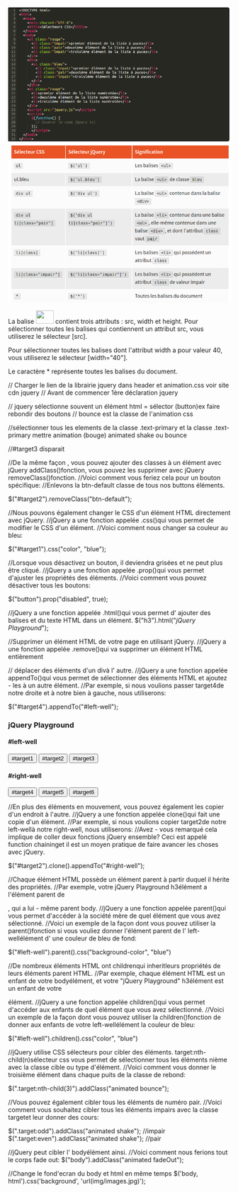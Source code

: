 ![code](img/00.png)
![tableau](img/01.png)


La balise <img src="chien.jpg" width="40" height="30"> contient trois attributs : src, width et height. 
Pour sélectionner toutes les balises qui contiennent un attribut src, vous utiliserez le sélecteur [src].

Pour sélectionner toutes les balises dont l'attribut width a pour valeur 40, vous utiliserez le sélecteur [width="40"].

Le caractère * représente toutes les balises du document.



// Charger le lien de la librairie jquery dans header et animation.css voir site cdn jquery
// Avant de commencer 1ère déclaration jquery

<script>
  $(document).ready(function() {
  });
</script>


// jquery sélectionne souvent un élément html = sélector (button)ex faire rebondir des boutons
// bounce est la classe de l'animation css

<script>
  $(document).ready(function() {
    $("button").addClass("animated bounce");
  });
</script>

//sélectionner tous les elements de la classe .text-primary et la classe .text-primary mettre animation (bouge) animated shake ou bounce

<script>
  $(document).ready(function() {
    $("button").addClass("animated bounce");
    $(".well").addClass("animated shake");
    $(".text-primary").addClass("animated shake");
  });
</script>

//#target3 disparait
<script>
  $(document).ready(function() {
    $("button").addClass("animated bounce");
    $(".well").addClass("animated shake");
    $("#target3").addClass("animated fadeOut");
  });
</script>

//De la même façon , vous pouvez ajouter des classes à un élément avec jQuery addClass()fonction, vous pouvez les supprimer avec jQuery removeClass()fonction.
//Voici comment vous feriez cela pour un bouton spécifique:
//Enlevons la btn-default classe de tous nos buttons éléments.

$("#target2").removeClass("btn-default");

<script>
  $(document).ready(function() {
    $("button").addClass("animated bounce");
    $(".well").addClass("animated shake");
    $("#target3").addClass("animated fadeOut");
    $("button").removeClass("btn-default");
  });
</script>

//Nous pouvons également changer le CSS d'un élément HTML directement avec jQuery.
//jQuery a une fonction appelée .css()qui vous permet de modifier le CSS d'un élément.
//Voici comment nous changer sa couleur au bleu:

$("#target1").css("color", "blue");


<script>
  $(document).ready(function() {
    $("#target1").css("color","red");
  });
</script>


//Lorsque vous désactivez un bouton, il deviendra grisées et ne peut plus être cliqué.
//jQuery a une fonction appelée .prop()qui vous permet d'ajuster les propriétés des éléments.
//Voici comment vous pouvez désactiver tous les boutons:

$("button").prop("disabled", true);

<script>
  $(document).ready(function() {
    $("#target1").prop("disabled", true);

  });
</script>


//jQuery a une fonction appelée .html()qui vous permet d' ajouter des balises et du texte HTML dans un élément. 
$("h3").html("<em>jQuery Playground</em>");

<script>
  $(document).ready(function() {
    $("#target1").css("color", "red");
    $("#target4").html("<em>#target4</em>");
  });
</script>

//Supprimer un élément HTML de votre page en utilisant jQuery.
//jQuery a une fonction appelée .remove()qui va supprimer un élément HTML entièrement

<script>
  $(document).ready(function() {
    $("#target1").css("color", "red");
    $("#target1").prop("disabled", true);
    $("button").remove("#target4");

  });
</script>

// déplacer des éléments d'un divà l' autre.
//jQuery a une fonction appelée appendTo()qui vous permet de sélectionner des éléments HTML et ajoutez - les à un autre élément.
//Par exemple, si nous voulions passer target4de notre droite et à notre bien à gauche, nous utiliserons:

$("#target4").appendTo("#left-well");


<script>
  $(document).ready(function() {
    $("#target1").css("color", "red");
    $("#target1").prop("disabled", true);
    $("#target4").remove();
    $("#target2").appendTo("#right-well");
  });
</script>

<!-- Only change code above this line. -->

<div class="container-fluid">
  <h3 class="text-primary text-center">jQuery Playground</h3>
  <div class="row">
    <div class="col-xs-6">
      <h4>#left-well</h4>
      <div class="well" id="left-well">
        <button class="btn btn-default target" id="target1">#target1</button>
        <button class="btn btn-default target" id="target2">#target2</button>
        <button class="btn btn-default target" id="target3">#target3</button>
      </div>
    </div>
    <div class="col-xs-6">
      <h4>#right-well</h4>
      <div class="well" id="right-well">
        <button class="btn btn-default target" id="target4">#target4</button>
        <button class="btn btn-default target" id="target5">#target5</button>
        <button class="btn btn-default target" id="target6">#target6</button>
      </div>
    </div>
  </div>
</div>


//En plus des éléments en mouvement, vous pouvez également les copier d'un endroit à l'autre.
//jQuery a une fonction appelée clone()qui fait une copie d'un élément.
//Par exemple, si nous voulions copier target2de notre left-wellà notre right-well, nous utiliserons:
//Avez - vous remarqué cela implique de coller deux fonctions jQuery ensemble? Ceci est appelé function chaininget il est un moyen pratique de faire avancer les choses avec jQuery.

$("#target2").clone().appendTo("#right-well");

<script>
  $(document).ready(function() {
    $("#target1").css("color", "red");
    $("#target1").prop("disabled", true);
    $("#target4").remove();
    $("#target2").appendTo("#right-well");
    $("#target5").clone().appendTo("#left-well");
  });
</script>

//Chaque élément HTML possède un élément parent à partir duquel il hérite des propriétés.
//Par exemple, votre jQuery Playground h3élément a l'élément parent de <div class="container-fluid">, qui a lui - même parent body.
//jQuery a une fonction appelée parent()qui vous permet d'accéder à la société mère de quel élément que vous avez sélectionné.
//Voici un exemple de la façon dont vous pouvez utiliser la parent()fonction si vous vouliez donner l'élément parent de l' left-wellélément d' une couleur de bleu de fond:

$("#left-well").parent().css("background-color", "blue")


<script>
  $(document).ready(function() {
    $("#target1").css("color", "red");
    $("#target1").prop("disabled", true);
    $("#target4").remove();
    $("#target2").appendTo("#right-well");
    $("#target5").clone().appendTo("#left-well");
    $("#target1").parent().css("background-color", "red")
  });
</script>


//De nombreux éléments HTML ont childrenqui inheritleurs propriétés de leurs éléments parent HTML.
//Par exemple, chaque élément HTML est un enfant de votre bodyélément, et votre "jQuery Playground" h3élément est un enfant de votre <div class="container-fluid">élément.
//jQuery a une fonction appelée children()qui vous permet d'accéder aux enfants de quel élément que vous avez sélectionné.
//Voici un exemple de la façon dont vous pouvez utiliser la children()fonction de donner aux enfants de votre left-wellélément la couleur de bleu:

$("#left-well").children().css("color", "blue")
<script>
  $(document).ready(function() {
    $("#target1").css("color", "red");
    $("#target1").prop("disabled", true);
    $("#target4").remove();
    $("#target2").appendTo("#right-well");
    $("#target5").clone().appendTo("#left-well");
    $("#target1").parent().css("background-color", "red");
    $("#right-well").children().css("color", "orange");
  });
</script>


//jQuery utilise CSS sélecteurs pour cibler des éléments. target:nth-child(n)sélecteur css vous permet de sélectionner tous les éléments nième avec la classe cible ou type d'élément.
//Voici comment vous donner le troisième élément dans chaque puits de la classe de rebond:

$(".target:nth-child(3)").addClass("animated bounce");

<script>
  $(document).ready(function() {
    $("#target1").css("color", "red");
    $("#target1").prop("disabled", true);
    $("#target4").remove();
    $("#target2").appendTo("#right-well");
    $("#target5").clone().appendTo("#left-well");
    $("#target1").parent().css("background-color", "red");
    $("#right-well").children().css("color", "orange");
    $(".target:nth-child(2)").addClass("animated bounce");
  });
</script>

//Vous pouvez également cibler tous les éléments de numéro pair.
//Voici comment vous souhaitez cibler tous les éléments impairs avec la classe targetet leur donner des cours:

$(".target:odd").addClass("animated shake");    //impair
$(".target:even").addClass("animated shake");   //pair

<script>
  $(document).ready(function() {
    $("#target1").css("color", "red");
    $("#target1").prop("disabled", true);
    $("#target4").remove();
    $("#target2").appendTo("#right-well");
    $("#target5").clone().appendTo("#left-well");
    $("#target1").parent().css("background-color", "red");
    $("#right-well").children().css("color", "orange");
    $("#left-well").children().css("color", "green");
    $(".target:nth-child(2)").addClass("animated bounce");
    $(".target:even").addClass("animated shake");
  });
</script>

//jQuery peut cibler l' bodyélément ainsi.
//Voici comment nous ferions tout le corps fade out:
$("body").addClass("animated fadeOut");

<script>
  $(document).ready(function() {
    $("#target1").css("color", "red");
    $("#target1").prop("disabled", true);
    $("#target4").remove();
    $("#target2").appendTo("#right-well");
    $("#target5").clone().appendTo("#left-well");
    $("#target1").parent().css("background-color", "red");
    $("#right-well").children().css("color", "orange");
    $("#left-well").children().css("color", "green");
    $(".target:nth-child(2)").addClass("animated bounce");
    $(".target:even").addClass("animated shake");
    $("body").addClass("animated hinge");               //animation toute la page tombe et est supprimée   
   });
</script>


//Change le fond'ecran du body et html en même temps
      $('body, html').css('background', 'url(img/images.jpg)');
